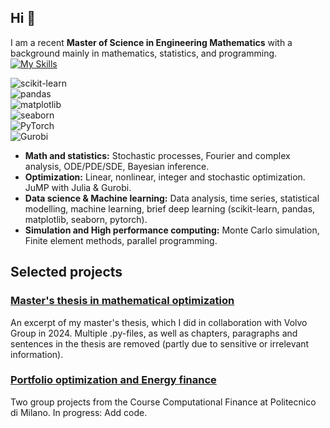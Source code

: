 ## Hi 👋

I am a recent **Master of Science in Engineering Mathematics** with a background mainly in mathematics, statistics, and programming. 
[![My Skills](https://skillicons.dev/icons?i=py,matlab,r,java,c)](https://skillicons.dev)
 
![scikit-learn](https://img.shields.io/badge/-scikit--learn-F7931E?style=flat&logo=scikit-learn&logoColor=white)  
![pandas](https://img.shields.io/badge/-pandas-150458?style=flat&logo=pandas&logoColor=white)  
![matplotlib](https://img.shields.io/badge/-matplotlib-11557C?style=flat&logo=matplotlib&logoColor=white)  
![seaborn](https://img.shields.io/badge/-seaborn-4C72B0?style=flat)  
![PyTorch](https://img.shields.io/badge/-PyTorch-EE4C2C?style=flat&logo=PyTorch&logoColor=white)  
![Gurobi](https://img.shields.io/badge/-Gurobi-000000?style=flat)

- **Math and statistics:** Stochastic processes, Fourier and complex analysis, ODE/PDE/SDE, Bayesian inference. 
- **Optimization:** Linear, nonlinear, integer and stochastic optimization. JuMP with Julia & Gurobi.  
- **Data science & Machine learning:** Data analysis, time series, statistical modelling, machine learning, brief deep learning (scikit-learn, pandas, matplotlib, seaborn, pytorch).
- **Simulation and High performance computing:** Monte Carlo simulation, Finite element methods, parallel programming.

## Selected projects

### [Master's thesis in mathematical optimization](LINK)
An excerpt of my master's thesis, which I did in collaboration with Volvo Group in 2024. Multiple .py-files, as well as chapters, paragraphs and sentences in the thesis are removed (partly due to sensitive or irrelevant information).

### [Portfolio optimization and Energy finance](LINK)
Two group projects from the Course Computational Finance at Politecnico di Milano. In progress: Add code.
